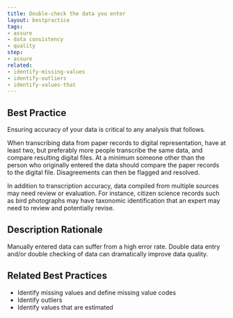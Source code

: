```yaml
---
title: Double-check the data you enter
layout: bestpractice
tags:
- assure
- data consistency
- quality
step:
- assure
related:
- identify-missing-values 
- identify-outliers
- identify-values-that
---
```


## Best Practice

Ensuring accuracy of your data is critical to any analysis that follows.

When transcribing data from paper records to digital representation, have at least two, but preferably more people transcribe the same data, and compare resulting digital files. At a minimum someone other than the person who originally entered the data should compare the paper records to the digital file. Disagreements can then be flagged and resolved.

In addition to transcription accuracy, data compiled from multiple sources may need review or evaluation. For instance, citizen science records such as bird photographs may have taxonomic identification that an expert may need to review and potentially revise.

## Description Rationale

Manually entered data can suffer from a high error rate. Double data entry and/or double checking of data can dramatically improve data quality.

## Related Best Practices

- Identify missing values and define missing value codes
- Identify outliers
- Identify values that are estimated


